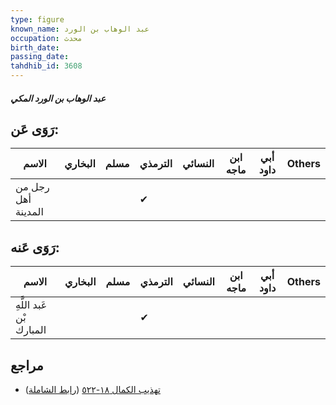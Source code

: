 ```yaml
---
type: figure
known_name: عبد الوهاب بن الورد
occupation: محدث
birth_date:
passing_date:
tahdhib_id: 3608
---
```

##### عبد الوهاب بن الورد المكي

## رَوَى عَن:
| الاسم              | البخاري | مسلم | الترمذي | النسائي | ابن ماجه | أبي داود | Others |
| ------------------ | ------- | ---- | ------- | ------- | -------- | -------- | ------ |
| رجل من أهل المدينة |         |      | ✔       |         |          |          |        |
## رَوَى عَنه:
| الاسم                    | البخاري | مسلم | الترمذي | النسائي | ابن ماجه | أبي داود | Others |
| ------------------------ | ------- | ---- | ------- | ------- | -------- | -------- | ------ |
| عَبد اللَّهِ بْن المبارك |         |      | ✔       |         |          |          |        |
## مراجع
- [تهذيب الكمال ١٨-٥٢٢](obsidian://open?vault=Tahdhib-al-Kamal&file=Figures/٣٦٠٨-عبد%20الوهاب%20بن%20الورد%20المكي) ([رابط الشاملة](https://shamela.ws/book/3722/9555))